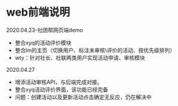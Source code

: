 # web前端说明

2020.04.23-社团帮网页端demo

- 整合xyq的活动评价模块
- 整合lm的主页（切换用户、标注未审核\评价的活动、按优先级排列）
- wty：针对社长、社联两类用户实现活动申请、审核模块

2020.04.27

- 增添活动审核API，与后端完成对接。
- 整合xyq活动评价界面，该功能已经完备
- 问题：创建活动以及更新活动点击确定无反应，仍在解决中
